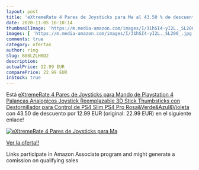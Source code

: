 ```yaml
---
layout: post
title: 'eXtremeRate 4 Pares de Joysticks para Ma al 43.50 % de descuento'
date: 2020-11-05 16:10:14
thumbnailImage: 'https://m.media-amazon.com/images/I/31hSI4-yI2L._SL200_.jpg'
images: [ 'https://m.media-amazon.com/images/I/31hSI4-yI2L._SL200_.jpg' ]
comments: true
category: ofertas
author: ring
slug: B08LZLH6D2
description:
actualPrice: 12.99 EUR
comparePrice: 22.99 EUR
inStock: true
---
```


Está [eXtremeRate 4 Pares de Joysticks para Mando de Playstation 4 Palancas Analogicos Joystick Reemplazable 3D Stick Thumbsticks con Destornillador para Control de PS4 Slim PS4 Pro Rosa&Verde&Azul&Violeta ](https://www.amazon.es/dp/B08LZLH6D2/?tag=tolees-21) con 43.50 de descuento por 12.99 EUR (original: 22.99 EUR) en el siguiente enlace!

[![eXtremeRate 4 Pares de Joysticks para Ma](https://m.media-amazon.com/images/I/31hSI4-yI2L._SL200_.jpg)](https://www.amazon.es/dp/B08LZLH6D2/?tag=tolees-21)

[Ver la oferta!!](https://www.amazon.es/dp/B08LZLH6D2/?tag=tolees-21)

Links participate in Amazon Associate program and might generate a comission on qualifying sales


